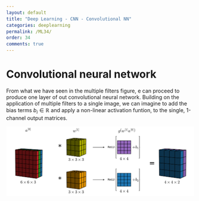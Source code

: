 ```yaml
---
layout: default
title: "Deep Learning - CNN - Convolutional NN"
categories: deeplearning
permalink: /ML34/
order: 34
comments: true
---
```


# Convolutional neural network
From what we have seen in <a hre="ML33#fig:multifilter">the multiple filters figure</a>, e can proceed to produce one layer of out convolutional neural network. Building on the application of multiple filters to a single image, we can imagine to add the bias terms $b_i \in \mathbb{R}$  and apply a non-linear activation funtion, to the single, 1-channel output matrices.


    
![svg](ML-34-DeepLearningCNN2_files/ML-34-DeepLearningCNN2_2_0.svg)
    



```python

```
